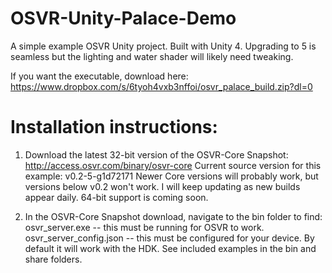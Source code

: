 # OSVR-Unity-Palace-Demo
A simple example OSVR Unity project. Built with Unity 4. Upgrading to 5 is seamless but the lighting and water shader will likely need tweaking.

If you want the executable, download here: https://www.dropbox.com/s/6tyoh4vxb3nffoi/osvr_palace_build.zip?dl=0

# Installation instructions:
1) Download the latest 32-bit version of the OSVR-Core Snapshot: http://access.osvr.com/binary/osvr-core
Current source version for this example: v0.2-5-g1d72171
Newer Core versions will probably work, but versions below v0.2 won't work. I will keep updating as new builds appear daily.
64-bit support is coming soon.

2) In the OSVR-Core Snapshot download, navigate to the bin folder to find:
osvr_server.exe -- this must be running for OSVR to work.
osvr_server_config.json -- this must be configured for your device. By default it will work with the HDK. See included examples in the bin and share folders.


